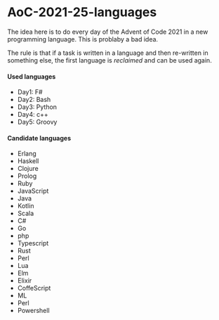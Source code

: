 # AoC-2021-25-languages

The idea here is to do every day of the Advent of Code 2021 in a new programming language. This is problaby a bad idea.

The rule is that if a task is written in a language and then re-written in something else, the first language is _reclaimed_ and can be used again.

#### Used languages
* Day1: F#
* Day2: Bash
* Day3: Python
* Day4: c++
* Day5: Groovy

####  Candidate languages
* Erlang
* Haskell
* Clojure
* Prolog
* Ruby
* JavaScript
* Java
* Kotlin
* Scala
* C#
* Go
* php
* Typescript
* Rust
* Perl
* Lua
* Elm
* Elixir
* CoffeScript
* ML
* Perl
* Powershell